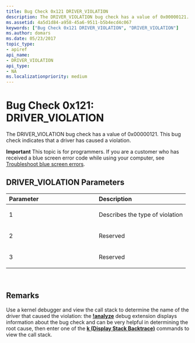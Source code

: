 ```yaml
---
title: Bug Check 0x121 DRIVER_VIOLATION
description: The DRIVER_VIOLATION bug check has a value of 0x00000121. This bug check indicates that a driver has caused a violation.
ms.assetid: 4a5d1d84-a958-45a6-9511-b5b4ecd4c067
keywords: ["Bug Check 0x121 DRIVER_VIOLATION", "DRIVER_VIOLATION"]
ms.author: domars
ms.date: 05/23/2017
topic_type:
- apiref
api_name:
- DRIVER_VIOLATION
api_type:
- NA
ms.localizationpriority: medium
---
```


# Bug Check 0x121: DRIVER\_VIOLATION


The DRIVER\_VIOLATION bug check has a value of 0x00000121. This bug check indicates that a driver has caused a violation.

**Important** This topic is for programmers. If you are a customer who has received a blue screen error code while using your computer, see [Troubleshoot blue screen errors](https://windows.microsoft.com/windows-10/troubleshoot-blue-screen-errors).

## DRIVER\_VIOLATION Parameters


<table>
<colgroup>
<col width="50%" />
<col width="50%" />
</colgroup>
<thead>
<tr class="header">
<th align="left">Parameter</th>
<th align="left">Description</th>
</tr>
</thead>
<tbody>
<tr class="odd">
<td align="left"><p>1</p></td>
<td align="left"><p>Describes the type of violation</p></td>
</tr>
<tr class="even">
<td align="left"><p>2</p></td>
<td align="left"><p>Reserved</p></td>
</tr>
<tr class="odd">
<td align="left"><p>3</p></td>
<td align="left"><p>Reserved</p></td>
</tr>
</tbody>
</table>

 

Remarks
-------

Use a kernel debugger and view the call stack to determine the name of the driver that caused the violation: the [**!analyze**](https://docs.microsoft.com/windows-hardware/drivers/debugger/-analyze) debug extension displays information about the bug check and can be very helpful in determining the root cause, then enter one of the [**k (Display Stack Backtrace)**](https://docs.microsoft.com/windows-hardware/drivers/debugger/k--kb--kc--kd--kp--kp--kv--display-stack-backtrace-) commands to view the call stack.

 

 




